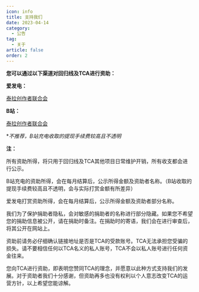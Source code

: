 ```yaml
---
icon: info
title: 支持我们
date: 2023-04-14
category:
  - 公告
tag:
  - 关于
article: false
order: 2
---
```


**您可以通过以下渠道对回归线及TCA进行资助：**

**爱发电：**

[泰拉创作者联合会](https://afdian.net/a/terra_creator)

**B站：**

[泰拉创作者联合会](https://space.bilibili.com/1317574696)

**不推荐，B站充电收取的提现手续费较高且不透明*

**注：**

所有资助所得，将只用于回归线及TCA其他项目日常维护开销，所有收支都会进行公示。

B站充电的资助所得，会在每月结算后，公示所得金额及资助者名称。（B站收取的提现手续费较高且不透明，会与实际打赏金额有所差异）

爱发电打赏资助所得，会在每月结算后，公示所得金额及资助者部分名称。

我们为了保护捐助者隐私，会对敏感的捐助者的名称进行部分隐藏。如果您不希望您的捐助信息被公开，请在捐助时备注。在捐助时的寄语，我们会在进行审查后，将其公开在网站上。

资助前请务必仔细确认链接地址是否是TCA的受款账号。TCA无法承担您受骗的损失。请不要相信任何以TCA名义的私人账号，TCA不会以私人账号进行任何资金往来。

您向TCA进行资助，即表明您赞同TCA的理念，并愿意以此种方式支持我们的发展。对于资助者我们十分感谢，但资助再多也没有权利以个人意志改变TCA的运营方针，以上希望您能谅解。<eod />